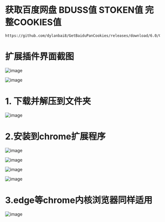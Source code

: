 # 获取百度网盘 BDUSS值 STOKEN值 完整COOKIES值

```
https://github.com/dylanbai8/GetBaiduPanCookies/releases/download/6.0/GetBaiduPanCookies.zip
```

# 扩展插件界面截图

![image](https://user-images.githubusercontent.com/26950227/128627434-e80a848f-a83b-4e32-9b12-131ea3c040b6.png)

![image](https://user-images.githubusercontent.com/26950227/128627508-e28813a8-3f6a-4d02-8b75-8bf28d8a5ce4.png)

# 1. 下载并解压到文件夹

![image](https://user-images.githubusercontent.com/26950227/128114036-f222386f-7328-4fc8-ad38-8581f1fb9968.png)

# 2.安装到chrome扩展程序

![image](https://user-images.githubusercontent.com/26950227/128114323-b814add4-efc7-4ae0-a999-03899bf0ff70.png)

![image](https://user-images.githubusercontent.com/26950227/128114415-0614ea61-2fe9-4f4c-b164-132333806f44.png)

![image](https://user-images.githubusercontent.com/26950227/128114511-8a0a1a7c-1b9e-4938-818b-f0183ba70d2b.png)

![image](https://user-images.githubusercontent.com/26950227/128114672-21d3212c-84aa-49ba-8824-c9a58c263cbc.png)

# 3.edge等chrome内核浏览器同样适用

![image](https://user-images.githubusercontent.com/26950227/128114950-23bd4c9c-9f19-429f-9ebe-5eae4fbe0a30.png)

